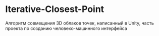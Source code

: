 # Iterative-Closest-Point
Алгоритм совмещения 3D облаков точек, написанный в Unity, часть проекта по созданию человеко-машинного интерфейса
